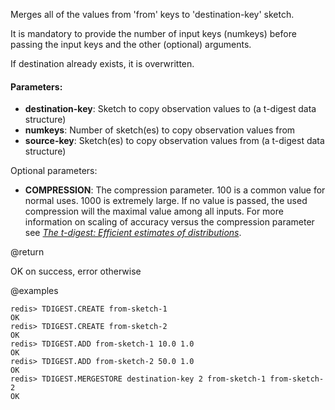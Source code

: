 Merges all of the values from 'from' keys to 'destination-key' sketch.

It is mandatory to provide the number of input keys (numkeys) before passing the input keys and the other (optional) arguments.

If destination already exists, it is overwritten.

#### Parameters:

* **destination-key**: Sketch to copy observation values to (a t-digest data structure)
* **numkeys**: Number of sketch(es) to copy observation values from
* **source-key**: Sketch(es) to copy observation values from (a t-digest data structure)


Optional parameters:

* **COMPRESSION**: The compression parameter. 100 is a common value for normal uses. 1000 is extremely large.
If no value is passed, the used compression will the maximal value among all inputs.
For more information on scaling of accuracy versus the compression parameter see [_The t-digest: Efficient estimates of distributions_](https://www.sciencedirect.com/science/article/pii/S2665963820300403).

@return

OK on success, error otherwise

@examples

```
redis> TDIGEST.CREATE from-sketch-1
OK
redis> TDIGEST.CREATE from-sketch-2
OK
redis> TDIGEST.ADD from-sketch-1 10.0 1.0
OK
redis> TDIGEST.ADD from-sketch-2 50.0 1.0
OK
redis> TDIGEST.MERGESTORE destination-key 2 from-sketch-1 from-sketch-2
OK
```
